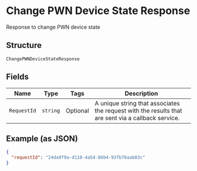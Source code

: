 
# Change PWN Device State Response

Response to change PWN device state

## Structure

`ChangePWNDeviceStateResponse`

## Fields

| Name | Type | Tags | Description |
|  --- | --- | --- | --- |
| `RequestId` | `string` | Optional | A unique string that associates the request with the results that are sent via a callback service. |

## Example (as JSON)

```json
{
  "requestId": "24da9f9a-d110-4a54-86b4-93fb76aab83c"
}
```

